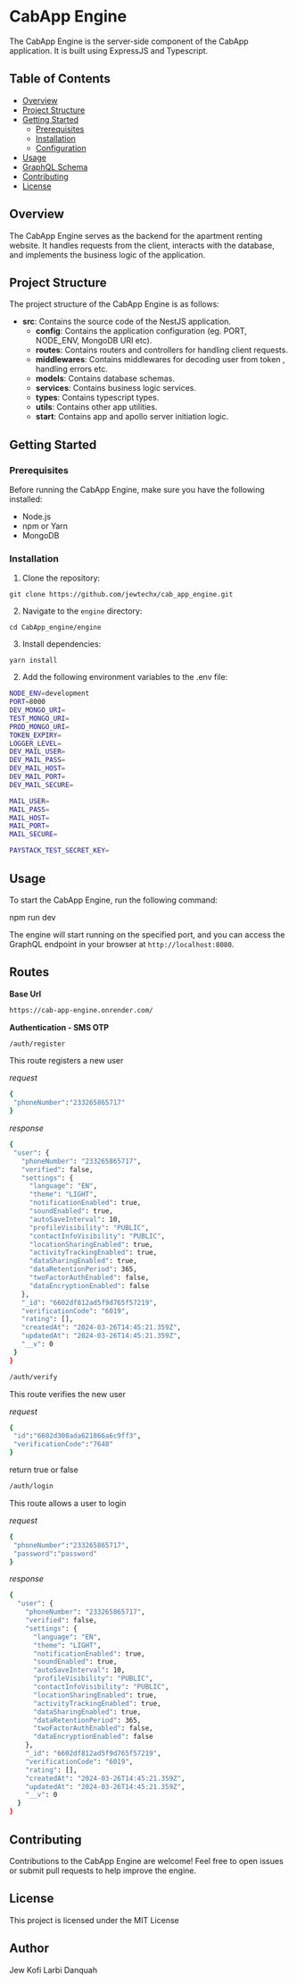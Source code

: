# CabApp Engine

The CabApp Engine is the server-side component of the CabApp application. It is built using ExpressJS and Typescript.

## Table of Contents

- [Overview](#overview)
- [Project Structure](#project-structure)
- [Getting Started](#getting-started)
  - [Prerequisites](#prerequisites)
  - [Installation](#installation)
  - [Configuration](#configuration)
- [Usage](#usage)
- [GraphQL Schema](#graphql-schema)
- [Contributing](#contributing)
- [License](#license)

## Overview

The CabApp Engine serves as the backend for the apartment renting website. It handles requests from the client, interacts with the database, and implements the business logic of the application.

## Project Structure

The project structure of the CabApp Engine is as follows:

- **src**: Contains the source code of the NestJS application.
  - **config**: Contains the application configuration (eg. PORT, NODE_ENV, MongoDB URI etc).
  - **routes**: Contains routers and controllers for handling client requests.
  - **middlewares**: Contains middlewares for decoding user from token , handling errors etc.
  - **models**: Contains database schemas.
  - **services**: Contains business logic services.
  - **types**: Contains typescript types.
  - **utils**: Contains other app utilities.
  - **start**: Contains app and apollo server initiation logic.

## Getting Started

### Prerequisites

Before running the CabApp Engine, make sure you have the following installed:

- Node.js
- npm or Yarn
- MongoDB 

### Installation

1. Clone the repository:

`git clone https://github.com/jewtechx/cab_app_engine.git`

2. Navigate to the `engine` directory:

`cd CabApp_engine/engine`

3. Install dependencies:

`yarn install`

2. Add the following environment variables to the .env file:

```bash
NODE_ENV=development
PORT=8000
DEV_MONGO_URI=
TEST_MONGO_URI=
PROD_MONGO_URI=
TOKEN_EXPIRY=
LOGGER_LEVEL=
DEV_MAIL_USER=
DEV_MAIL_PASS=
DEV_MAIL_HOST=
DEV_MAIL_PORT=
DEV_MAIL_SECURE=

MAIL_USER=
MAIL_PASS=
MAIL_HOST=
MAIL_PORT=
MAIL_SECURE=

PAYSTACK_TEST_SECRET_KEY=
```

## Usage

To start the CabApp Engine, run the following command:

npm run dev

The engine will start running on the specified port, and you can access the GraphQL endpoint in your browser at `http://localhost:8080`.

## Routes

**Base Url**
 ```bash 
https://cab-app-engine.onrender.com/
```
**Authentication - SMS OTP**
 ```bash 
/auth/register
```
This route registers a new user

_request_
 ```bash 
{
  "phoneNumber":"233265865717"
}
```
_response_
 ```bash 
{
  "user": {
    "phoneNumber": "233265865717",
    "verified": false,
    "settings": {
      "language": "EN",
      "theme": "LIGHT",
      "notificationEnabled": true,
      "soundEnabled": true,
      "autoSaveInterval": 10,
      "profileVisibility": "PUBLIC",
      "contactInfoVisibility": "PUBLIC",
      "locationSharingEnabled": true,
      "activityTrackingEnabled": true,
      "dataSharingEnabled": true,
      "dataRetentionPeriod": 365,
      "twoFactorAuthEnabled": false,
      "dataEncryptionEnabled": false
    },
    "_id": "6602df812ad5f9d765f57219",
    "verificationCode": "6019",
    "rating": [],
    "createdAt": "2024-03-26T14:45:21.359Z",
    "updatedAt": "2024-03-26T14:45:21.359Z",
    "__v": 0
  }
}
```

 ```bash 
/auth/verify
```
This route verifies the new user

_request_
 ```bash 
{
  "id":"6602d308ada621866a6c9ff3",
  "verificationCode":"7648"
}
```

return true or false


 ```bash 
/auth/login
```
This route allows a user to login

_request_
 ```bash 
{
  "phoneNumber":"233265865717",
  "password":"password"
}
```

_response_
```bash
{
  "user": {
    "phoneNumber": "233265865717",
    "verified": false,
    "settings": {
      "language": "EN",
      "theme": "LIGHT",
      "notificationEnabled": true,
      "soundEnabled": true,
      "autoSaveInterval": 10,
      "profileVisibility": "PUBLIC",
      "contactInfoVisibility": "PUBLIC",
      "locationSharingEnabled": true,
      "activityTrackingEnabled": true,
      "dataSharingEnabled": true,
      "dataRetentionPeriod": 365,
      "twoFactorAuthEnabled": false,
      "dataEncryptionEnabled": false
    },
    "_id": "6602df812ad5f9d765f57219",
    "verificationCode": "6019",
    "rating": [],
    "createdAt": "2024-03-26T14:45:21.359Z",
    "updatedAt": "2024-03-26T14:45:21.359Z",
    "__v": 0
  }
}
```


## Contributing

Contributions to the CabApp Engine are welcome! Feel free to open issues or submit pull requests to help improve the engine.

## License

This project is licensed under the MIT License

## Author 
Jew Kofi Larbi Danquah